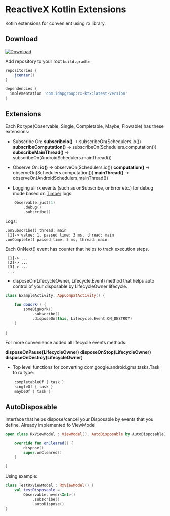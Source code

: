 ReactiveX Kotlin Extensions
============

Kotlin extensions for convenient using rx library.

Download
--------
[ ![Download](https://api.bintray.com/packages/idapgroup/kotlin/lifecycle-ktx/images/download.svg?version=1.0.0) ](https://bintray.com/idapgroup/kotlin/lifecycle-ktx/1.0.0/link)

Add repository to your root `build.gradle`

```groovy
repositories {
    jcenter()
}
```


```groovy
dependencies {
  implementation 'com.idapgroup:rx-ktx:latest-version'
}
```
Extensions
-------------
Each Rx type(Observable, Single, Completable, Maybe, Flowable) has these extensions:

* Subscribe On:
**subscribeIo()** -> subscribeOn(Schedulers.io())
**subscribeComputation()** -> subscribeOn(Schedulers.computation())
**subscribeMainThread()** -> subscribeOn(AndroidSchedulers.mainThread())

* Observe On: 
**io()** -> observeOn(Schedulers.io())
**computation()** -> observeOn(Schedulers.computation())
**mainThread()** -> observeOn(AndroidSchedulers.mainThread())

* Logging all rx events (such as onSubscribe, onError etc.) for debug mode based on [Timber][1] logs:

```kotlin
    Observable.just(1)
        .debug()
        .subscribe()
```

Logs:
~~~
.onSubscribe() thread: main
 [1]-> value: 1, passed time: 3 ms, thread: main
.onComplete() passed time: 5 ms, thread: main
~~~

Each OnNext() event has counter that helps to track execution steps.
~~~
 [1]-> ...
 [2]-> ...
 [3]-> ...
 ...
~~~

* disposeOn(LifecycleOwner, Lifecycle.Event) method that helps auto control of your disposable by LifecycleOwner lifecycle.

```kotlin
class ExampleActivity: AppCompatActivity() {

    fun doWork() {
        someBigWork()
            .subscribe()
            .disposeOn(this, Lifecycle.Event.ON_DESTROY)
    }
        
}
```

For more convenience added all lifecycle events methods:

**disposeOnPause(LifecycleOwner)**
**disposeOnStop(LifecycleOwner)**
**disposeOnDestroy(LifecycleOwner)**

* Top level functions for converting com.google.android.gms.tasks.Task to rx type: 
```kotlin    
    completableOf { task }
    singleOf { task }
    maybeOf { task }
```

AutoDisposable
------------

Interface that helps dispose/cancel your Disposable by events that you define. 
Already implemented fo ViewModel
```kotlin    
open class RxViewModel : ViewModel(), AutoDisposable by AutoDisposableImpl() {

    override fun onCleared() {
        dispose()
        super.onCleared()
    }

}
```

Using example:
```kotlin    
class TestRxViewModel : RxViewModel() {
    val testDisposable =
        Observable.never<Int>()
            .subscribe()
            .autoDispose()
}
```




 [1]: https://raw.githubusercontent.com/JakeWharton/timber/